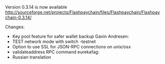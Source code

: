 Version 0.3.14 is now available
http://sourceforge.net/projects/Flashpaychain/files/Flashpaychain/Flashpaychain-0.3.14/

Changes:
* Key pool feature for safer wallet backup
Gavin Andresen:
* TEST network mode with switch -testnet
* Option to use SSL for JSON-RPC connections on unix/osx
* validateaddress RPC command
eurekafag:
* Russian translation
